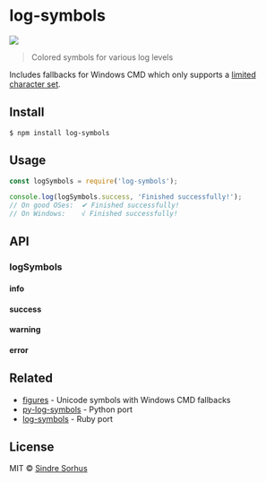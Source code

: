 # log-symbols

![](https://github.com/giulibar/Konect/tree/36adf0373135e1ba10f3740caa61d089557aa08e/node_modules/log-symbols/screenshot.png)

> Colored symbols for various log levels

Includes fallbacks for Windows CMD which only supports a [limited character set](https://en.wikipedia.org/wiki/Code_page_437).

## Install

```text
$ npm install log-symbols
```

## Usage

```javascript
const logSymbols = require('log-symbols');

console.log(logSymbols.success, 'Finished successfully!');
// On good OSes:  ✔ Finished successfully!
// On Windows:    √ Finished successfully!
```

## API

### logSymbols

#### info

#### success

#### warning

#### error

## Related

* [figures](https://github.com/sindresorhus/figures) - Unicode symbols with Windows CMD fallbacks
* [py-log-symbols](https://github.com/ManrajGrover/py-log-symbols) - Python port
* [log-symbols](https://github.com/palash25/log-symbols) - Ruby port

## License

MIT © [Sindre Sorhus](https://sindresorhus.com)

